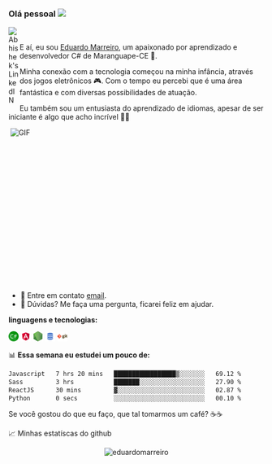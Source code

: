 ### Olá pessoal <img src="https://media.giphy.com/media/hvRJCLFzcasrR4ia7z/giphy.gif" width="25px">
<a href="https://www.linkedin.com/in/eduardomarreiro/">
  <img align="left" alt="Abhishek's LinkedIN" width="22px" src="https://raw.githubusercontent.com/peterthehan/peterthehan/master/assets/linkedin.svg" />
</a>



<br />

E aí, eu sou [Eduardo Marreiro](https://www.linkedin.com/in/eduardomarreiro/), um apaixonado por aprendizado e desenvolvedor C# de Maranguape-CE 🌄. 

Minha conexão com a tecnologia começou na minha infância, através dos jogos eletrônicos 🎮. Com o tempo eu percebi que é uma área fantástica e com diversas possibilidades de atuação. 

Eu também sou um entusiasta do aprendizado de idiomas, apesar de ser iniciante é algo que acho incrível 🤩🤩

<img align="right" alt="GIF" src="https://github.com/abhisheknaiidu/abhisheknaiidu/blob/master/code.gif?raw=true" width="500" height="320" />
    
- 💼 Entre em contato [email](mailto:eduardo4pc@outlook.com).
- 💬 Dúvidas? Me faça uma pergunta, ficarei feliz em ajudar.

**linguagens e tecnologias:**  

<code><img height="20" src="https://raw.githubusercontent.com/github/explore/80688e429a7d4ef2fca1e82350fe8e3517d3494d/topics/csharp/csharp.png"></code>
<code><img height="20" src="https://raw.githubusercontent.com/github/explore/80688e429a7d4ef2fca1e82350fe8e3517d3494d/topics/angular/angular.png"></code>
<code><img height="20" src="https://raw.githubusercontent.com/github/explore/80688e429a7d4ef2fca1e82350fe8e3517d3494d/topics/nodejs/nodejs.png"></code>
<code><img height="20" src="https://raw.githubusercontent.com/github/explore/80688e429a7d4ef2fca1e82350fe8e3517d3494d/topics/sql/sql.png"></code>
<code><img height="20" src="https://raw.githubusercontent.com/github/explore/80688e429a7d4ef2fca1e82350fe8e3517d3494d/topics/git/git.png"></code>

📊 **Essa semana eu estudei um pouco de:**
<!--START_SECTION:waka-->

```text
Javascript   7 hrs 20 mins   █████████████████▒░░░░░░░   69.12 %
Sass         3 hrs           ███████░░░░░░░░░░░░░░░░░░   27.90 %
ReactJS      30 mins         ▓░░░░░░░░░░░░░░░░░░░░░░░░   02.87 %
Python       0 secs          ░░░░░░░░░░░░░░░░░░░░░░░░░   00.10 %
```

<!--END_SECTION:waka-->

Se você gostou do que eu faço, que tal tomarmos um café? ☕️☕️

📈 Minhas estatíscas do github

<p align="center"> <img src="https://github-readme-stats.vercel.app/api?username=eduardomarreiro&show_icons=true&theme=gotham" alt="eduardomarreiro" />




